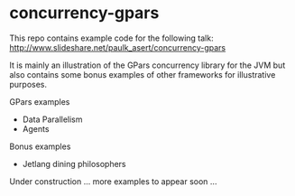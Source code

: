 concurrency-gpars
=================

This repo contains example code for the following talk:
http://www.slideshare.net/paulk_asert/concurrency-gpars

It is mainly an illustration of the GPars concurrency library for the JVM but also contains some bonus examples of other frameworks for illustrative purposes.

GPars examples
* Data Parallelism
* Agents

Bonus examples
* Jetlang dining philosophers

Under construction ... more examples to appear soon ...

